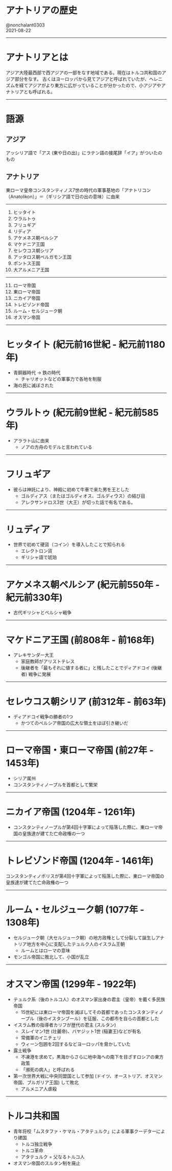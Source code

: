 # アナトリアの歴史
@nonchalant0303  
2021-08-22

---

# アナトリアとは

アジア大陸最西部で西アジアの一部をなす地域である。現在はトルコ共和国のアジア部分をなす。
古くはヨーロッパから見てアジアと呼ばれていたが、ヘレニズムを経てアジアがより東方に広がっていることが分かったので、小アジアやアナトリアとも呼ばれる。

---

# 語源

## アジア

アッシリア語で「アス (東や日の出)」にラテン語の接尾辞「イア」がついたのもの

## アナトリア

東ローマ皇帝コンスタンティノス7世の時代の軍事基地の「アナトリコン（Anatolikon）」＝（ギリシア語で日の出の意味）に由来

---

1. ヒッタイト
2. ウラルトゥ
3. フリュギア
4. リディア
5. アケメネス朝ペルシア
6. マケドニア王国
7. セレウコス朝シリア
8. アッタロス朝ペルガモン王国
9. ポントス王国
10. 大アルメニア王国

---

11. ローマ帝国
12. 東ローマ帝国
13. ニカイア帝国
14. トレビゾンド帝国
15. ルーム・セルジューク朝
16. オスマン帝国

---

# ヒッタイト (紀元前16世紀 - 紀元前1180年)

- 青銅器時代 → 鉄の時代
    - チャリオットなどの軍事力で各地を制服
- 海の民に滅ぼされた

---

# ウラルトゥ (紀元前9世紀 - 紀元前585年)

- アララト山に由来
    - ノアの方舟のモデルと言われている

---

# フリュギア

- 彼らは神託により、神殿に初めて牛車で来た男を王とした
    - ゴルディアス（またはゴルディオス、ゴルディウス）の結び目
    - アレクサンドロス3世（大王）が切った話で有名である。

---

# リュディア

- 世界で初めて硬貨（コイン）を導入したことで知られる
    - エレクトロン貨
    - ギリシャ語で琥珀

---

# アケメネス朝ペルシア (紀元前550年 - 紀元前330年)

- 古代ギリシャとペルシャ戦争

---

# マケドニア王国 (前808年 - 前168年)

- アレキサンダー大王
    - 家庭教師がアリストテレス
    - 後継者を「最もそれに値する者に」と残したことでディアドコイ (後継者) 戦争に発展

---

# セレウコス朝シリア (前312年 - 前63年)

- ディアドコイ戦争の勝者の1つ
    - かつてのペルシア帝国の広大な領土をほぼ引き継いだ

---

# ローマ帝国・東ローマ帝国 (前27年 - 1453年)

- シリア属州
- コンスタンティノープルを首都として繁栄

---

# ニカイア帝国 (1204年 - 1261年)

- コンスタンティノープルが第4回十字軍によって陥落した際に、東ローマ帝国の皇族達が建てた亡命政権の一つ

---

# トレビゾンド帝国 (1204年 - 1461年)

コンスタンティノポリスが第4回十字軍によって陥落した際に、東ローマ帝国の皇族達が建てた亡命政権の一つ

---

# ルーム・セルジューク朝 (1077年 - 1308年)

- セルジューク朝（大セルジューク朝）の地方政権として分裂して誕生しアナトリア地方を中心に支配したテュルク人のイスラム王朝
    - ルームとはローマの意味
- モンゴル帝国に敗北して、小国が乱立

---

# オスマン帝国 (1299年 - 1922年)

- テュルク系（後のトルコ人）のオスマン家出身の君主（皇帝）を戴く多民族帝国
    - 15世紀には東ローマ帝国を滅ぼしてその首都であったコンスタンティノープル（後のイスタンブール）を征服、この都市を自らの首都とした
- イスラム教の指導者カリフが歴代の君主 (スルタン)
    - スレイマン1世 (壮麗帝)、バヤジット1世 (稲妻王)などが有名
    - 常備軍のイニチェリ
    - ウィーン包囲を2回するなどヨーロッパを脅かしていた
- 露土戦争
    - 不凍港を求めて，黒海からさらに地中海への南下を目ざすロシアの東方政策
    - 「瀕死の病人」と呼ばれる
- 第一次世界大戦に中央同盟国として参加 (ドイツ、オーストリア、オスマン帝国、ブルガリア王国) して敗北
    - アルメニア人虐殺

---

# トルコ共和国

- 青年将校「ムスタファ・ケマル・アタテュルク」による軍事クーデターにより建国
    - トルコ独立戦争
    - トルコ革命
    - アタテュルク = 父なるトルコ人
- オスマン帝国のスルタン制を廃止
